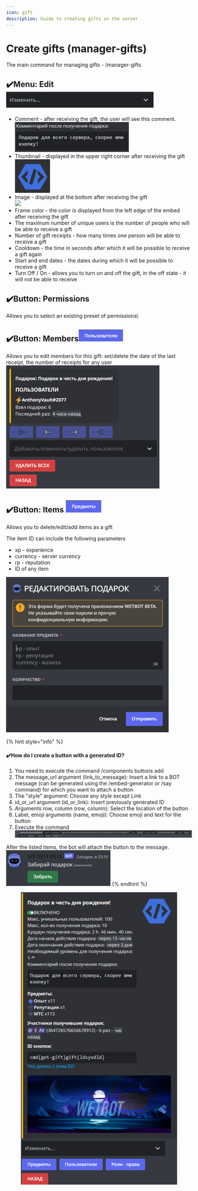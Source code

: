 ```yaml
---
icon: gift
description: Guide to creating gifts on the server
---
```


# Create gifts (manager-gifts)

The main command for managing gifts - /manager-gifts

## ✔️Menu: Edit <img src="../.gitbook/assets/Скриншот 07-02-2023 230810.png" alt="" data-size="original">

* Comment - after receiving the gift, the user will see this comment.![](<../.gitbook/assets/Скриншот 07-02-2023 233016.png>)
* Thumbnail - displayed in the upper right corner after receiving the gift\
  ![](<../.gitbook/assets/fsdfs (3).png>)
* Image - displayed at the bottom after receiving the gift\
  ![](<../.gitbook/assets/159Z\_2107.w026.n002.628B.p1.628 \[преобразованныfsdй]-01.png>)
* Frame color - the color is displayed from the left edge of the embed after receiving the gift
* The maximum number of unique users is the number of people who will be able to receive a gift
* Number of gift receipts - how many times one person will be able to receive a gift
* Cooldown - the time in seconds after which it will be possible to receive a gift again
* Start and end dates - the dates during which it will be possible to receive a gift
* Turn Off / On - allows you to turn on and off the gift, in the off state - it will not be able to receive

## ✔️Button: Permissions

Allows you to select an existing preset of permissions\\

## ✔️Button: Members![](<../.gitbook/assets/Скриншот 07-02-2023 231156.png>)

Allows you to edit members for this gift: set/delete the date of the last receipt, the number of receipts for any user\
<img src="../.gitbook/assets/Скриншот 07-02-2023 233244.png" alt="" data-size="original">

## ✔️Button: Items ![](<../.gitbook/assets/Скриншот 07-02-2023 231307.png>)

Allows you to delete/edit/add items as a gift

The item ID can include the following parameters

* xp - experience
* currency - server currency
* rp - reputation
* ID of any item

![](<../.gitbook/assets/Скриншот 07-02-2023 233506.png>)

{% hint style="info" %}
#### ✔️How do I create a button with a generated ID?

1. You need to execute the command /components buttons add
2. The message\_url argument (link\_to\_message): Insert a link to a BOT message (can be generated using the /embed-generator or /say command) for which you want to attach a button
3. The "style" argument: Choose any style except Link
4. id\_or\_url argument (id\_or\_link): Insert previously generated ID
5. Arguments row, column (row, column): Select the location of the button
6. Label, emoji arguments (name, emoji): Choose emoji and text for the button
7. Execute the command<img src="../.gitbook/assets/Скриншот 07-02-2023 231601.png" alt="" data-size="line">

After the listed items, the bot will attach the button to the message. <img src="../.gitbook/assets/Скриншот 07-02-2023 232118.png" alt="" data-size="original">
{% endhint %}

<figure><img src="../.gitbook/assets/fsdfs (2).png" alt=""><figcaption></figcaption></figure>
